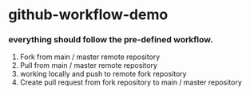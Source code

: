 # github-workflow-demo

### everything should follow the pre-defined workflow.
1. Fork from main / master remote repository 
2. Pull from main / master remote repository
3. working locally and push to remote fork repository
4. Create pull request from fork repository to main / master repository 
